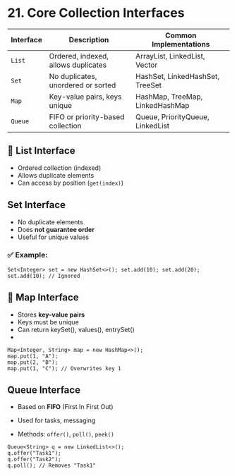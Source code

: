 
# 21. Core Collection Interfaces

| Interface | Description                         | Common Implementations           |
| --------- | ----------------------------------- | -------------------------------- |
| `List`    | Ordered, indexed, allows duplicates | ArrayList, LinkedList, Vector    |
| `Set`     | No duplicates, unordered or sorted  | HashSet, LinkedHashSet, TreeSet  |
| `Map`     | Key-value pairs, keys unique        | HashMap, TreeMap, LinkedHashMap  |
| `Queue`   | FIFO or priority-based collection   | Queue, PriorityQueue, LinkedList |
## 🔸 List Interface

- Ordered collection (indexed)
- Allows duplicate elements
- Can access by position (`get(index)`)

## Set Interface

- No duplicate elements
- Does **not guarantee order**
- Useful for unique values

### ✅ Example:

`Set<Integer> set = new HashSet<>(); set.add(10); set.add(20); set.add(10); // Ignored`

## 🔸 Map Interface

- Stores **key-value pairs**
- Keys must be unique
- Can return keySet(), values(), entrySet()
- 
```
Map<Integer, String> map = new HashMap<>();
map.put(1, "A");
map.put(2, "B");
map.put(1, "C"); // Overwrites key 1
```

## Queue Interface

- Based on **FIFO** (First In First Out)
    
- Used for tasks, messaging
    
- Methods: `offer()`, `poll()`, `peek()`
```
Queue<String> q = new LinkedList<>();
q.offer("Task1");
q.offer("Task2");
q.poll(); // Removes "Task1"
```
